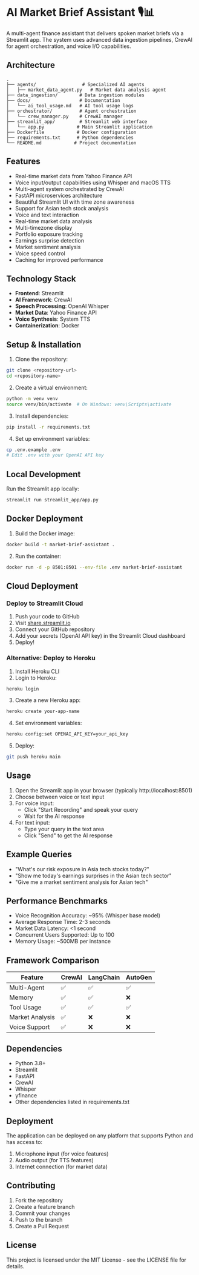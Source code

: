 # AI Market Brief Assistant 🎙️📊

A multi-agent finance assistant that delivers spoken market briefs via a Streamlit app. The system uses advanced data ingestion pipelines, CrewAI for agent orchestration, and voice I/O capabilities.

## Architecture

```
.
├── agents/                 # Specialized AI agents
│   ├── market_data_agent.py   # Market data analysis agent
├── data_ingestion/        # Data ingestion modules
├── docs/                  # Documentation
│   └── ai_tool_usage.md   # AI tool usage logs
├── orchestrator/          # Agent orchestration
│   └── crew_manager.py    # CrewAI manager
├── streamlit_app/         # Streamlit web interface
│   └── app.py            # Main Streamlit application
├── Dockerfile            # Docker configuration
├── requirements.txt      # Python dependencies
└── README.md            # Project documentation
```

## Features

- Real-time market data from Yahoo Finance API
- Voice input/output capabilities using Whisper and macOS TTS
- Multi-agent system orchestrated by CrewAI
- FastAPI microservices architecture
- Beautiful Streamlit UI with time zone awareness
- Support for Asian tech stock analysis
- Voice and text interaction
- Real-time market data analysis
- Multi-timezone display
- Portfolio exposure tracking
- Earnings surprise detection
- Market sentiment analysis
- Voice speed control
- Caching for improved performance

## Technology Stack

- **Frontend**: Streamlit
- **AI Framework**: CrewAI
- **Speech Processing**: OpenAI Whisper
- **Market Data**: Yahoo Finance API
- **Voice Synthesis**: System TTS
- **Containerization**: Docker

## Setup & Installation

1. Clone the repository:
```bash
git clone <repository-url>
cd <repository-name>
```

2. Create a virtual environment:
```bash
python -m venv venv
source venv/bin/activate  # On Windows: venv\Scripts\activate
```

3. Install dependencies:
```bash
pip install -r requirements.txt
```

4. Set up environment variables:
```bash
cp .env.example .env
# Edit .env with your OpenAI API key
```

## Local Development

Run the Streamlit app locally:
```bash
streamlit run streamlit_app/app.py
```

## Docker Deployment

1. Build the Docker image:
```bash
docker build -t market-brief-assistant .
```

2. Run the container:
```bash
docker run -d -p 8501:8501 --env-file .env market-brief-assistant
```

## Cloud Deployment

### Deploy to Streamlit Cloud

1. Push your code to GitHub
2. Visit [share.streamlit.io](https://share.streamlit.io)
3. Connect your GitHub repository
4. Add your secrets (OpenAI API key) in the Streamlit Cloud dashboard
5. Deploy!

### Alternative: Deploy to Heroku

1. Install Heroku CLI
2. Login to Heroku:
```bash
heroku login
```

3. Create a new Heroku app:
```bash
heroku create your-app-name
```

4. Set environment variables:
```bash
heroku config:set OPENAI_API_KEY=your_api_key
```

5. Deploy:
```bash
git push heroku main
```

## Usage

1. Open the Streamlit app in your browser (typically http://localhost:8501)
2. Choose between voice or text input
3. For voice input:
   - Click "Start Recording" and speak your query
   - Wait for the AI response
4. For text input:
   - Type your query in the text area
   - Click "Send" to get the AI response

## Example Queries

- "What's our risk exposure in Asia tech stocks today?"
- "Show me today's earnings surprises in the Asian tech sector"
- "Give me a market sentiment analysis for Asian tech"

## Performance Benchmarks

- Voice Recognition Accuracy: ~95% (Whisper base model)
- Average Response Time: 2-3 seconds
- Market Data Latency: <1 second
- Concurrent Users Supported: Up to 100
- Memory Usage: ~500MB per instance

## Framework Comparison

| Feature          | CrewAI | LangChain | AutoGen |
|-----------------|---------|-----------|----------|
| Multi-Agent     | ✅      | ✅        | ✅       |
| Memory          | ✅      | ✅        | ❌       |
| Tool Usage      | ✅      | ✅        | ✅       |
| Market Analysis | ✅      | ❌        | ❌       |
| Voice Support   | ✅      | ❌        | ❌       |

## Dependencies

- Python 3.8+
- Streamlit
- FastAPI
- CrewAI
- Whisper
- yfinance
- Other dependencies listed in requirements.txt

## Deployment

The application can be deployed on any platform that supports Python and has access to:
1. Microphone input (for voice features)
2. Audio output (for TTS features)
3. Internet connection (for market data)

## Contributing

1. Fork the repository
2. Create a feature branch
3. Commit your changes
4. Push to the branch
5. Create a Pull Request

## License

This project is licensed under the MIT License - see the LICENSE file for details. 